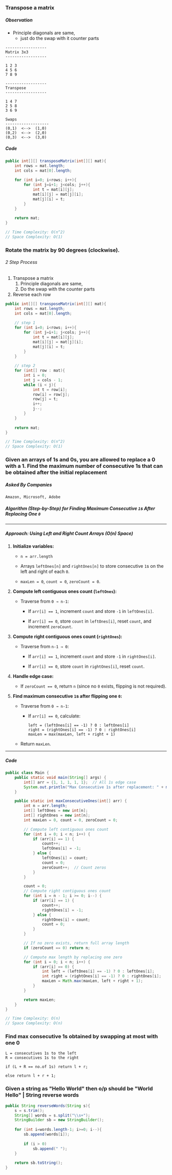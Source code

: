  ### Transpose a matrix

##### Observation

- Principle diagonals are same, 
	- just do the swap with it counter parts

```
------------------
Matrix 3x3
------------------

1 2 3 
4 5 6 
7 8 9

------------------
Transpose
------------------

1 4 7
2 5 8
3 6 9

Swaps
-------------------
(0,1)  <-->  (1,0)
(0,2)  <-->  (2,0)
(0,3)  <-->  (3,0)
```

##### Code

```java
public int[][] transposeMatrix(int[][] mat){
	int rows = mat.length;
	int cols = mat[0].length;
	
	for (int i=0; i<rows; i++){
		for (int j=i+1; j<cols; j++){
			int t = mat[i][j];
			mat[i][j] = mat[j][i];
			mat[j][i] = t;
		}
	}
	
	return mat;
}

// Time Complexity: O(n^2)
// Space Complexity: O(1)
```

### Rotate the matrix by **90** degrees (clockwise).

###### 2 Step Process
1. Transpose a matrix
	1. Principle diagonals are same,
	2. Do the swap with the counter parts
2. Reverse each row
```java
public int[][] transposeMatrix(int[][] mat){
	int rows = mat.length;
	int cols = mat[0].length;
	
	// step 1
	for (int i=0; i<rows; i++){
		for (int j=i+1; j<cols; j++){
			int t = mat[i][j];
			mat[i][j] = mat[j][i];
			mat[j][i] = t;
		}
	}
	
	// step 2
	for (int[] row : mat){
		int i = 0;
		int j = cols - 1;
		while (i < j){
			int t = row[i];
			row[i] = row[j];
			row[j] = t;
			i++;
			j--;
		}
	}
	
	return mat;
}

// Time Complexity: O(n^2)
// Space Complexity: O(1)
```


### Given an arrays of 1s and 0s, you are allowed to replace a 0 with a 1. Find the maximum number of consecutive 1s that can be obtained after the initial replacement

##### Asked By Companies
```
Amazon, Microsoft, Adobe
```

##### **Algorithm (Step-by-Step) for Finding Maximum Consecutive `1`s After Replacing One `0`**

---

##### **Approach: Using Left and Right Count Arrays (O(n) Space)**

1. **Initialize variables:**
    
    - `n = arr.length`
        
    - Arrays `leftOnes[n]` and `rightOnes[n]` to store consecutive `1`s on the left and right of each `0`.
        
    - `maxLen = 0`, `count = 0`, `zeroCount = 0`.
        
2. **Compute left contiguous ones count (`leftOnes`):**
    
    - Traverse from `0 → n-1`:
        
        - If `arr[i] == 1`, increment `count` and store `-1` in `leftOnes[i]`.
            
        - If `arr[i] == 0`, store `count` in `leftOnes[i]`, reset `count`, and increment `zeroCount`.
            
3. **Compute right contiguous ones count (`rightOnes`):**
    
    - Traverse from `n-1 → 0`:
        
        - If `arr[i] == 1`, increment `count` and store `-1` in `rightOnes[i]`.
            
        - If `arr[i] == 0`, store `count` in `rightOnes[i]`, reset `count`.
            
4. **Handle edge case:**
    
    - If `zeroCount == 0`, return `n` (since no `0` exists, flipping is not required).
        
5. **Find maximum consecutive `1`s after flipping one `0`:**
    
    - Traverse from `0 → n-1`:
        
        - If `arr[i] == 0`, calculate:
            
            ```
            left = (leftOnes[i] == -1) ? 0 : leftOnes[i]
            right = (rightOnes[i] == -1) ? 0 : rightOnes[i]
            maxLen = max(maxLen, left + right + 1)
            ```
            
    - Return `maxLen`.
        

---
##### Code

```java
public class Main {
    public static void main(String[] args) {
        int[] arr = {1, 1, 1, 1, 1};  // All 1s edge case
        System.out.println("Max Consecutive 1s after replacement: " + maxConsecutiveOnes(arr));
    }

    public static int maxConsecutiveOnes(int[] arr) {
        int n = arr.length;
        int[] leftOnes = new int[n];
        int[] rightOnes = new int[n];
        int maxLen = 0, count = 0, zeroCount = 0;

        // Compute left contiguous ones count
        for (int i = 0; i < n; i++) {
            if (arr[i] == 1) {
                count++;
                leftOnes[i] = -1;
            } else {
                leftOnes[i] = count;
                count = 0;
                zeroCount++;  // Count zeros
            }
        }

        count = 0;
        // Compute right contiguous ones count
        for (int i = n - 1; i >= 0; i--) {
            if (arr[i] == 1) {
                count++;
                rightOnes[i] = -1;
            } else {
                rightOnes[i] = count;
                count = 0;
            }
        }

        // If no zero exists, return full array length
        if (zeroCount == 0) return n;

        // Compute max length by replacing one zero
        for (int i = 0; i < n; i++) {
            if (arr[i] == 0) {
                int left = (leftOnes[i] == -1) ? 0 : leftOnes[i];
                int right = (rightOnes[i] == -1) ? 0 : rightOnes[i];
                maxLen = Math.max(maxLen, left + right + 1);
            }
        }

        return maxLen;
    }
}

// Time Complexity: O(n)
// Space Complexity: O(n)
```

### Find max consecutive 1s obtained by swapping at most with one 0

```
L = consecutives 1s to the left
R = consecutives 1s to the right

if (L + R == no.of 1s) return l + r;

else return l + r + 1;
```

### Given a string as "Hello World" then o/p should be "World Hello" | String reverse words

```java
public String reverseWords(String s){
	s = s.trim();
	String[] words = s.split("\\s+");
	StringBuilder sb = new StringBuilder();
	
	for (int i=words.length-1; i>=0; i--){
		sb.append(words[i]);
		
		if (i > 0)
			sb.append(" ");
	}
	
	return sb.toString();
}
```